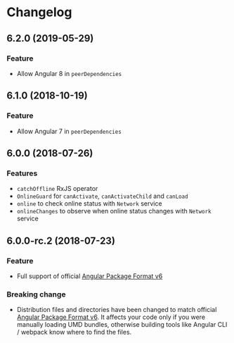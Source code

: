 # Changelog

## 6.2.0 (2019-05-29)

### Feature

- Allow Angular 8 in `peerDependencies`

## 6.1.0 (2018-10-19)

### Feature

- Allow Angular 7 in `peerDependencies`

## 6.0.0 (2018-07-26)

### Features

- `catchOffline` RxJS operator
- `OnlineGuard` for `canActivate`, `canActivateChild` and `canLoad`
- `online` to check online status with `Network` service
- `onlineChanges` to observe when online status changes with `Network` service

## 6.0.0-rc.2 (2018-07-23)

### Feature

- Full support of official [Angular Package Format v6](https://docs.google.com/document/d/1CZC2rcpxffTDfRDs6p1cfbmKNLA6x5O-NtkJglDaBVs/edit)

### Breaking change

- Distribution files and directories have been changed to match
official [Angular Package Format v6](https://docs.google.com/document/d/1CZC2rcpxffTDfRDs6p1cfbmKNLA6x5O-NtkJglDaBVs/edit).
It affects your code only if you were manually loading UMD bundles,
otherwise building tools like Angular CLI / webpack know where to find the files.
